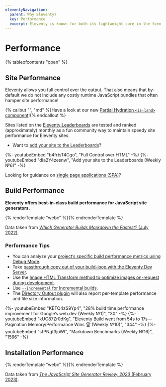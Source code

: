 ```yaml
---
eleventyNavigation:
  parent: Why Eleventy?
  key: Performance
  excerpt: Eleventy is known for both its lightweight core in the form of speedy builds/installs and lightweight site output in the form of speedy sites!
---
```

# Performance

{% tableofcontents "open" %}

## Site Performance

Eleventy allows you full control over the output. That also means that by-default we do not include any costly runtime JavaScript bundles that often hamper site performance!

{% callout "", "md" %}Have a look at our new [Partial Hydration `<is-land>` component](/docs/plugins/is-land/)!{% endcallout %}

Sites listed on the [Eleventy Leaderboards](/speedlify/) are tested and ranked (approximately) monthly as a fun community way to maintain speedy site performance for Eleventy sites.

* Want to [add your site to the Leaderboards](/docs/leaderboards-add/)?

<div class="youtube-related">
  {%- youtubeEmbed "b4frtsT4Cgo", "Full Control over HTML" -%}
  {%- youtubeEmbed "dIa2Y4zesnw", "Add your site to the Leaderboards (Weekly №6)" -%}
</div>

Looking for guidance on [single page applications (SPA)](/docs/single-page-applications/)?

## Build Performance

**Eleventy offers best-in-class build performance for JavaScript site generators.**

<is-land on:visible on:media="(prefers-reduced-motion: no-preference)">
	<template data-island="once"><link rel="stylesheet" href="/css/throbber.css"><script src="/js/throbber.js"></script></template>
	{% renderTemplate "webc" %}<build-comparison @show-all></build-comparison>{% endrenderTemplate %}
</is-land>

Data taken from [_Which Generator Builds Markdown the Fastest?_ (July 2022)](https://www.zachleat.com/web/build-benchmark/#benchmark-results).

### Performance Tips

- You can analyze your [project’s specific build performance metrics using Debug Mode](/docs/debug-performance/).
- Take [passthrough copy out of your build-loop with the Eleventy Dev Server](/docs/copy/#emulate-passthrough-copy-during-serve).
- Use the [Image HTML Transform method to optimize images on-request during development](/docs/plugins/image.md#build-performance).
- Use [`--incremental` for Incremental builds](/docs/usage/#incremental-for-partial-incremental-builds).
- The [Directory Output plugin](/docs/plugins/directory-output/) will also report per-template performance and file size information.

<div class="youtube-related">
  {%- youtubeEmbed "KETQ4zS9Yp4", "28% build time performance improvement for Google’s web.dev (Weekly №1)", "30" -%}
  {%- youtubeEmbed "kUC87Zr0dKg", "Eleventy Build went from 54s to 17s—Pagination Memory/Performance Wins 🏆 (Weekly №10)", "344" -%}
  {%- youtubeEmbed "sfPNgt3joWI", "Markdown Benchmarks (Weekly №16)", "1566" -%}
</div>

## Installation Performance

<is-land on:visible on:media="(prefers-reduced-motion: no-preference)">
	<template data-island="once"><link rel="stylesheet" href="/css/throbber.css"><script src="/js/throbber.js"></script></template>
	{% renderTemplate "webc" %}<install-comparison></install-comparison>{% endrenderTemplate %}
</is-land>

Data taken from [_The JavaScript Site Generator Review, 2023_ (February 2023)](https://www.zachleat.com/web/site-generator-review/).